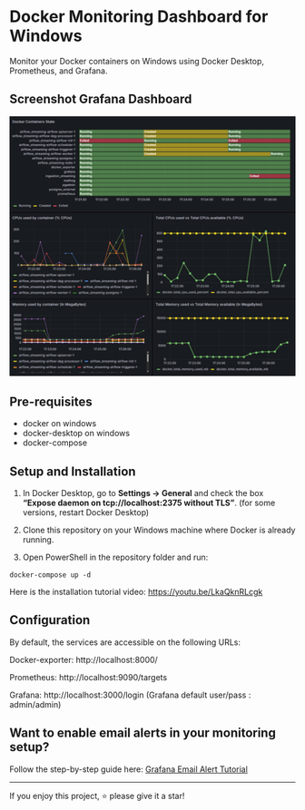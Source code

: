 # Docker Monitoring Dashboard for Windows

Monitor your Docker containers on Windows using Docker Desktop, Prometheus, and Grafana.

## Screenshot Grafana Dashboard

![Grafana Dashboard Dashboard](./screen_dashboard.png)

## Pre-requisites

* docker on windows
* docker-desktop on windows
* docker-compose

## Setup and Installation

1. In Docker Desktop, go to **Settings → General** and check the box  
   **“Expose daemon on tcp://localhost:2375 without TLS”**. (for some versions, restart Docker Desktop)

2. Clone this repository on your Windows machine where Docker is already running.

3. Open PowerShell in the repository folder and run:
```
docker-compose up -d
```

Here is the installation tutorial video:
https://youtu.be/LkaQknRLcgk

## Configuration

By default, the services are accessible on the following URLs:

Docker-exporter: http://localhost:8000/

Prometheus: http://localhost:9090/targets

Grafana: http://localhost:3000/login
(Grafana default user/pass : admin/admin)

## Want to enable email alerts in your monitoring setup?

Follow the step-by-step guide here: [Grafana Email Alert Tutorial](grafana_email_alert_tutorial.md)

---

If you enjoy this project, ⭐ please give it a star!
